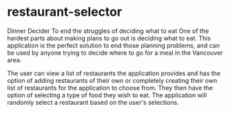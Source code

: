 # restaurant-selector
Dinner Decider
To end the struggles of deciding what to eat
One of the hardest parts about making plans to go out is deciding what to eat. This application is the perfect solution to end those planning problems, and can be used by anyone trying to decide where to go for a meal in the Vancouver area.

The user can view a list of restaurants the application provides and has the option of adding restaurants of their own or completely creating their own list of restaurants for the application to choose from. They then have the option of selecting a type of food they wish to eat. The application will randomly select a restaurant based on the user's selections.
